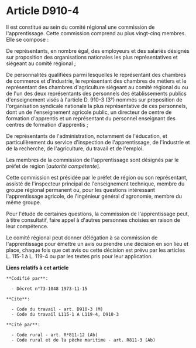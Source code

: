 # Article D910-4

Il est constitué au sein du comité régional une commission de l'apprentissage. Cette commission comprend au plus vingt-cinq
membres. Elle se compose :

De représentants, en nombre égal, des employeurs et des salariés désignés sur proposition des organisations nationales les
plus représentatives et siégeant au comité régional ;

De personnalités qualifiées parmi lesquelles le représentant des chambres de commerce et d'industrie, le représentant des
chambres de métiers et le représentant des chambres d'agriculture siégeant au comité régional du ou de l'un des deux
représentants des personnels des établissements publics d'enseignement visés à l'article  D. 910-3 (3°) nommés sur
proposition de l'organisation syndicale nationale la plus représentative de ces personnels, dont un de l'enseignement
agricole public, un directeur de centre de formation d'apprentis et un représentant du personnel enseignant des centres de
formation d'apprentis ;

De représentants de l'administration, notamment de l'éducation, et particulièrement du service d'inspection de
l'apprentissage, de l'industrie et de la recherche, de l'agriculture, du travail et de l'emploi.

Les membres de la commission de l'apprentissage sont désignés par le préfet de région [*autorité compétente*].

Cette commission est présidée par le préfet de région ou son représentant, assisté de l'inspecteur principal de
l'enseignement technique, membre du groupe régional permanent ou, pour les questions intéressant l'apprentissage agricole, de
l'ingénieur général d'agronomie, membre du même groupe.

Pour l'étude de certaines questions, la commission de l'apprentissage peut, à titre consultatif, faire appel à d'autres
personnes choisies en raison de leur compétence.

Le comité régional peut donner délégation à sa commission de l'apprentissage pour émettre un avis ou prendre une décision en
son lieu et place, chaque fois que cet avis ou cette décision est prévu par les articles L. 115-1 à L. 119-4 ou par les
textes pris pour leur application.

**Liens relatifs à cet article**

	**Codifié par**:

	  - Décret n°73-1048 1973-11-15

	**Cite**:

	  - Code du travail - art. D910-3 (M)
	  - Code du travail L115-1 A L119-4, D910-3

	**Cité par**:

	  - Code rural - art. R*811-12 (Ab)
	  - Code rural et de la pêche maritime - art. R811-3 (Ab)
